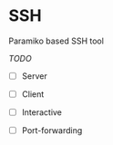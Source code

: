# SSH
Paramiko based SSH tool

*TODO*
- [ ] Server
- [ ] Client
- [ ] Interactive
- [ ] Port-forwarding

